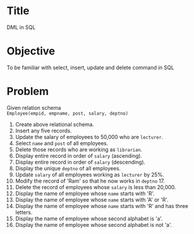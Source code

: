 # Title
DML in SQL

# Objective
To be familiar with select, insert, update and delete command in SQL

# Problem
Given relation schema  
	`Employee(empid, empname, post, salary, deptno)`  
1. Create above relational schema.
2. Insert any five records.
3. Update the salary of employees to 50,000 who are `lecturer`.
4. Select `name` and `post` of all employees.
5. Delete those records who are working as `librarian`.
6. Display entire record in order of `salary` (ascending).
7. Display entire record in order of `salary` (descending).
8. Display the unique `deptno` of all employees.
9. Update `salary` of all employees working as `lecturer` by 25%.
10. Modify the record of 'Ram' so that he now works in `deptno` 17.
11. Delete the record of employees whose `salary` is less than 20,000.
12. Display the name of employee whose `name` starts with 'R'.
13. Display the name of employee whose `name` starts with 'A' or 'R'.
14. Display the name of employee whose `name` starts with 'R' and has three letters.
15. Display the name of employee whose second alphabet is 'a'.
16. Display the name of employee whose second alphabet is not 'a'.